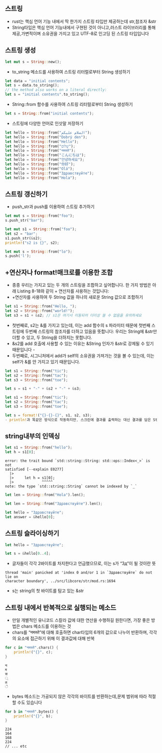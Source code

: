 ## 스트링

- rust는 핵심 언어 기능 내에서 딱 한가지 스트링 타입만 제공하는데 str,참조자 &str
- String타입은 핵심 언어 기능내에서 구현된 것이 아니고,러스트 라이브러리를 통해 제공,가변적이며 소유권을 가지고 있고 UTF-8로 인고딩 된 스트링 타입입니다

## 스트링 생성

```rs
let mut s = String::new();
```

- to_string 메소드를 사용하여 스트링 리터럴로부터 String 생성하기

```rs
let data = "initial contents";
let s = data.to_string();
// the method also works on a literal directly:
let s = "initial contents".to_string();
```

- String::from 함수를 사용하여 스트링 리터럴로부터 String 생성하기

```rs
let s = String::from("initial contents");
```

- 스트링에 다양한 언어로 인삿말 저장하기

```rs
let hello = String::from("السلام عليكم");
let hello = String::from("Dobrý den");
let hello = String::from("Hello");
let hello = String::from("שָׁלוֹם");
let hello = String::from("नमस्ते");
let hello = String::from("こんにちは");
let hello = String::from("안녕하세요");
let hello = String::from("你好");
let hello = String::from("Olá");
let hello = String::from("Здравствуйте");
let hello = String::from("Hola");
```

## 스트링 갱신하기

- push_str과 push를 이용하여 스트링 추가하기

```rs
let mut s = String::from("foo");
s.push_str("bar");
```

```rs
let mut s1 = String::from("foo");
let s2 = "bar";
s1.push_str(&s2);
println!("s2 is {}", s2);
```

```rs
let mut s = String::from("lo");
s.push('l');
```

## +연산자나 format!매크로를 이용한 조합

- 종종 우리는 가지고 있는 두 개의 스트링을 조합하고 싶어합니다. 한 가지 방법은 아래 Listing 8-18와 같이 + 연산자를 사용하는 것입니다:
- +연산자를 사용하여 두 String 값을 하나의 새로운 String 값으로 조합하기

```rs
let s1 = String::from("Hello, ");
let s2 = String::from("world!");
let s3 = s1 + &s2; // s1은 여기서 이동되어 더이상 쓸 수 없음을 유의하세요

```

- 첫번째로, s2는 &를 가지고 있는데, 이는 add 함수의 s 파라미터 때문에 첫번째 스트링에 두번째 스트링의 참조자를 더하고 있음을 뜻합니다: 우리는 String에 &str만 더할 수 있고, 두 String을 더하지는 못합니다.
- &s2를 add 호출에 사용할 수 있는 이유는 &String 인자가 &str로 강제될 수 있기 때문입니다 -
- 두번째로, 시그니처에서 add가 self의 소유권을 가져가는 것을 볼 수 있는데, 이는 self가 &를 안 가지고 있기 때문입니다.

```rs
let s1 = String::from("tic");
let s2 = String::from("tac");
let s3 = String::from("toe");

let s = s1 + "-" + &s2 + "-" + &s3;
```

```rs
let s1 = String::from("tic");
let s2 = String::from("tac");
let s3 = String::from("toe");

let s = format!("{}-{}-{}", s1, s2, s3);
- println!과 똑같은 방식으로 작동하지만, 스크린에 결과를 출력하는 대신 결과를 담은 String을 반환해줍니다. format!을 이용한 버전이 훨씬 읽기 쉽고, 또한 어떠한 파라미터들의 소유권도 가져가지 않습니다.
```

## string내부의 인덱싱

```rs
let s1 = String::from("hello");
let h = s1[0];
```

```
error: the trait bound `std::string::String: std::ops::Index<_>` is not
satisfied [--explain E0277]
  |>
  |>     let h = s1[0];
  |>             ^^^^^
note: the type `std::string::String` cannot be indexed by `_`
```

```rs
let len = String::from("Hola").len();
```

```rs
let len = String::from("Здравствуйте").len();
```

```rs
let hello = "Здравствуйте";
let answer = &hello[0];
```

## 스트링 슬라이싱하기

```rs
let hello = "Здравствуйте";

let s = &hello[0..4];
```

- 글자들이 각각 2바이트를 차지한다고 언급했으므로, 이는 s가 “Зд”이 될 것이란 뜻

```
thread 'main' panicked at 'index 0 and/or 1 in `Здравствуйте` do not lie on
character boundary', ../src/libcore/str/mod.rs:1694
```

- s는 string의 첫 바이트를 탐고 있는 &str

## 스트링 내에서 반복적으로 실행되는 메소드

- 만일 개별적인 유니코드 스칼라 값에 대한 연산을 수행하길 원한다면, 가장 좋은 방법은 chars 메소드를 이용하는 것
- chars를 “नमस्ते”에 대해 호출하면 char타입의 6개의 값으로 나누어 반환하며, 각각의 요소에 접근하기 위해 이 결과값에 대해 반복

```rs
for c in "नमस्ते".chars() {
    println!("{}", c);
}
```

```
न
म
स
्
त
े
```

- bytes 메소드는 가공되지 않은 각각의 바이트를 반환하는데,문제 범위에 따라 적절할 수도 있습니다

```rs
for b in "नमस्ते".bytes() {
    println!("{}", b);
}


```

```
224
164
168
224
// ... etc
```
